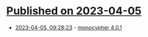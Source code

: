 # [Published on 2023-04-05](index.md)

* [2023-04-05, 09:28:23](https://lobste.rs/s/gvxarn/monocypher_4_0_1) - [monocypher 4.0.1](https://monocypher.org/news)
